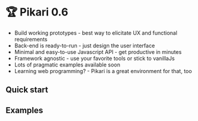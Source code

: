 # 🏆 Pikari 0.6
- Build working prototypes - best way to elicitate UX and functional requirements
- Back-end is ready-to-run - just design the user interface
- Minimal and easy-to-use Javascript API - get productive in minutes
- Framework agnostic - use your favorite tools or stick to vanillaJs
- Lots of pragmatic examples available soon
- Learning web programming? - Pikari is a great environment for that, too

## Quick start

## Examples
